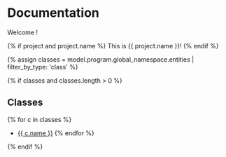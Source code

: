 
# Documentation

Welcome !

{% if project and project.name %}
This is {{ project.name }}!
{% endif %}

{% assign classes = model.program.global_namespace.entities | filter_by_type: 'class' %}

{% if classes and classes.length > 0 %}
## Classes

{% for c in classes %}
- [{{ c.name }}]({{c.url}})
{% endfor %}

{% endif %}
